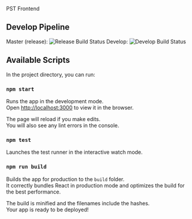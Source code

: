 PST Frontend

## Develop Pipeline

Master (release): ![Release Build Status](<https://teamcity.ol.epicgames.net/app/rest/builds/buildType:(id:WebPst_WebPlayerSupportToolsFront_ReleaseBranch)/statusIcon>)
Develop: ![Develop Build Status](<https://teamcity.ol.epicgames.net/app/rest/builds/buildType:(id:WebPst_WebPlayerSupportToolsFront_Build)/statusIcon>)

## Available Scripts

In the project directory, you can run:

### `npm start`

Runs the app in the development mode.<br>
Open [http://localhost:3000](http://localhost:3000) to view it in the browser.

The page will reload if you make edits.<br>
You will also see any lint errors in the console.

### `npm test`

Launches the test runner in the interactive watch mode.<br>

### `npm run build`

Builds the app for production to the `build` folder.<br>
It correctly bundles React in production mode and optimizes the build for the best performance.

The build is minified and the filenames include the hashes.<br>
Your app is ready to be deployed!
